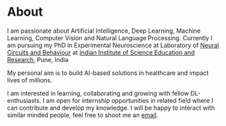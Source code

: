 # About

 I am  passionate about Artificial Intelligence, Deep Learning, Machine Learning, Computer Vision and Natural Language Processing. Currently I am pursuing my PhD in Experimental Neuroscience at Laboratory of [Neural Circuits and Behaviour](https://abrahamnixon.wixsite.com/iiser) at [Indian Institute of Science Education and Research](https://www.iiserpune.ac.in/), Pune, India

My personal aim is to build AI-based solutions in healthcare and impact lives of millions.

I am interested in learning, collaborating and growing with fellow DL-enthusiasts. I am open for internship opportunities in related field where I can contribute and develop my knowledge. I will be happy to interact with similar minded people, feel free to shoot me an [email](marathe.shrutidattatray@students.iiserpune.ac.in).

